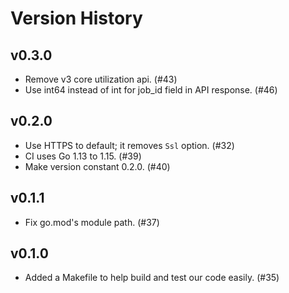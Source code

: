 Version History
===============

v0.3.0
------
* Remove v3 core utilization api. (#43)
* Use int64 instead of int for job_id field in API response. (#46)

v0.2.0
------
* Use HTTPS to default; it removes `Ssl` option. (#32)
* CI uses Go 1.13 to 1.15. (#39)
* Make version constant 0.2.0. (#40)

v0.1.1
------
* Fix go.mod's module path. (#37)

v0.1.0
------

* Added a Makefile to help build and test our code easily. (#35)
